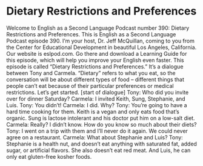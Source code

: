 # Dietary Restrictions and Preferences

Welcome to English as a Second Language Podcast number 390: Dietary Restrictions and Preferences.  This is English as a Second Language Podcast episode 390.  I’m your host, Dr. Jeff McQuillan, coming to you from the Center for Educational Development in beautiful Los Angeles, California.  Our website is eslpod.com.  Go there and download a Learning Guide for this episode, which will help you improve your English even faster.  This episode is called “Dietary Restrictions and Preferences.”  It’s a dialogue between Tony and Carmela.  “Dietary” refers to what you eat, so the conversation will be about different types of food – different things that people can’t eat because of their particular preferences or medical restrictions.  Let’s get started.  [start of dialogue]  Tony:  Who did you invite over for dinner Saturday?  Carmela:  I invited Keith, Sung, Stephanie, and Luis.  Tony:  You didn’t!    Carmela:  I did.  Why?  Tony:  You’re going to have a hard time cooking for them.  Keith is a vegan and only eats food that’s organic.  Sung is lactose intolerant and his doctor put him on a low-salt diet.  Carmela:  Really?  I didn’t know.  How do you know so much about their diets?    Tony:  I went on a trip with them and I’ll never do it again.  We could never agree on a restaurant.    Carmela:  What about Stephanie and Luis?  Tony:  Stephanie is a health nut, and doesn’t eat anything with saturated fat, added sugar, or artificial flavors.  She also doesn’t eat red meat.  And Luis, he can only eat gluten-free kosher foods. 
